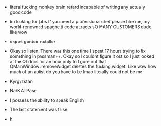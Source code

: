 * literal fucking monkey brain retard incapable of writing any actually good code

* im looking for jobs if you need a professional chef please hire me, my world-renowned spaghetti code attracts sO MANY CUSTOMERS dude like wow

* expert gentoo installer

* Okay so listen. There was this one time I spent 17 hours trying to fix something in passman++. Okay so I couldnt figure it out so I just looked at the Qt docs for an hour only to figure out that QMainWindow::removeWidget deletes the fucking widget. Like wow how much of an autist do you have to be lmao literally could not be me

* Kyrgyzstan

* Na/K ATPase

* I possess the ability to speak English

* The last statement was false

* h
